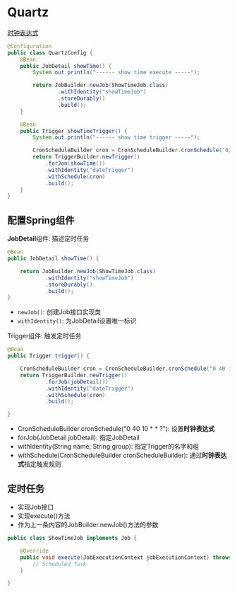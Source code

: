 # Quartz

[时钟表达式](http://cron.ciding.cc/)

```java
@Configuration
public class QuartzConfig {
    @Bean
    public JobDetail showTime() {
        System.out.println("------ show time execute -----");

        return JobBuilder.newJob(ShowTimeJob.class)
                .withIdentity("showTimeJob")
                .storeDurably()
                .build();
    }

    @Bean
    public Trigger showTimeTrigger() {
        System.out.println("------ show time trigger -----");

        CronScheduleBuilder cron = CronScheduleBuilder.cronSchedule("0/5 * * * * ?");
        return TriggerBuilder.newTrigger()
            .forJon(showTime())
            .withIdentity("dateTrigger")
            .withSchedule(cron)
            .build();
    }
}
```

## 配置Spring组件

**JobDetail**组件: 描述定时任务

```java
@Bean
public JobDetail showTime() {

    return JobBuilder.newJob(ShowTimeJob.class)
            .withIdentity("showTimeJob")
            .storeDurably()
            .build();
}
```

- `newJob()`: 创建Job接口实现类
- `withIdentity()`: 为JobDetail设置唯一标识

Trigger组件: 触发定时任务

```java
@Bean
public Trigger trigger() {

    CronScheduleBuilder cron = CronScheduleBuilder.cronSchedule("0 40 10 * * ?");
    return TriggerBuilder.newTrigger()
            .forJob(jobDetail())
            .withIdentity("dateTrigger")
            .withSchedule(cron)
            .build();

}
```

- CronScheduleBuilder.cronSchedule("0 40 10 * * ?"): 设置**时钟表达式**
- forJob(JobDetail jobDetail): 指定JobDetail
- withIdentity(String name, String group): 指定Trigger的名字和组
- withSchedule(CronScheduleBuilder cronScheduleBuilder): 通过**时钟表达式**指定触发规则

## 定时任务

- 实现Job接口
- 实现execute()方法
- 作为上一条内容的JobBuilder.newJob()方法的参数

```java
public class ShowTimeJob implements Job {

    @Override
    public void execute(JobExecutionContext jobExecutionContext) throws JobExecutionException {
        // Scheduled Task
    }

}
```

